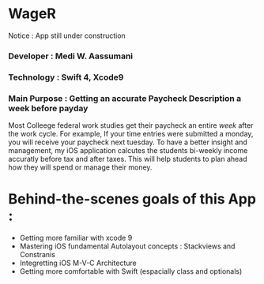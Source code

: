# WageR
Notice : App still under construction

### Developer : Medi W. Aassumani
### Technology : Swift 4, Xcode9
### Main Purpose : Getting an accurate Paycheck Description a week before payday



Most Colleege federal work studies get their paycheck an entire <i>week</i> after the work cycle. For example, If your time entries were submitted a monday, you will receive your paycheck next tuesday. To have a better insight and management, my iOS application calcutes the students bi-weekly income accuratly before tax and after taxes. This will help students to plan ahead how they will spend or manage their money.


# Behind-the-scenes goals of this App :

* Getting more familiar with xcode 9
* Mastering iOS fundamental Autolayout concepts : Stackviews and Constranis
* Integretting iOS M-V-C Architecture
* Getting more comfortable with Swift (espacially class and optionals)


